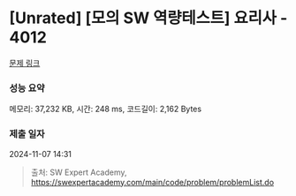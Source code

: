 # [Unrated] [모의 SW 역량테스트] 요리사 - 4012 

[문제 링크](https://swexpertacademy.com/main/code/problem/problemDetail.do?contestProbId=AWIeUtVakTMDFAVH) 

### 성능 요약

메모리: 37,232 KB, 시간: 248 ms, 코드길이: 2,162 Bytes

### 제출 일자

2024-11-07 14:31



> 출처: SW Expert Academy, https://swexpertacademy.com/main/code/problem/problemList.do